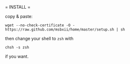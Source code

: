 = INSTALL =

copy & paste:

    wget --no-check-certificate -O - https://raw.github.com/msbxii/home/master/setup.sh | sh


then change your shell to `zsh`	with
    
    chsh -s zsh

if you want.
